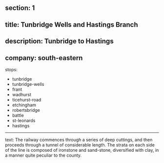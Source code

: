 ﻿section: 1
----
title: Tunbridge Wells and Hastings Branch
----
description: Tunbridge to Hastings
----
company: south-eastern
----
stops:
- tunbridge
- tunbridge-wells
- frant
- wadhurst
- ticehurst-road
- etchingham
- robertsbridge
- battle
- st-leonards
- hastings
----
text: The railway commences through a series of deep cuttings, and then proceeds through a tunnel of considerable length. The strata on each side of the line is composed of ironstone and sand-stone, diversified with clay, in a manner quite peculiar to the county.
